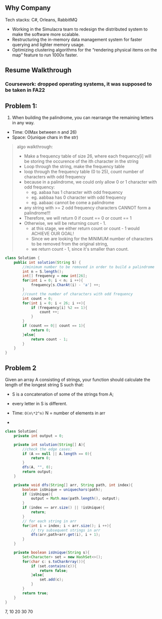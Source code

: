 ## Why Company

Tech stacks: C#, Orleans, RabbitMQ

- Working in the Simulacra team to redesign the distributed system to make the software more scalable.
- Restructuring the in-memory data management system for faster querying and lighter memory usage.
- Optimizing clustering algorithms for the “rendering physical items on the map” feature to run 1000x faster.

## Resume Walkthrough

### Coursework: dropped operating systems, it was supposed to be taken in FA22

## Problem 1:

1.  When building the palindrome, you can rearrange the remaining letters in
    any way.

- Time: O(Max between n and 26)
- Space: O(unique chars in the str)

> algo walkthrough:
>
> - Make a frequency table of size 26, where each frequency[i] will be storing the occurence of the ith character in the string
> - Loop through the string, make the frequency table
> - loop through the frequency table (0 to 25), count number of characters with odd frequency
> - because in a palindrome, we could only allow 0 or 1 character with odd frequency:
>   - eg. aabaa has 1 character with odd frequency
>   - eg. aabbaa has 0 character with odd frequency
>   - eg. aabaac cannot be come a palindrome
> - any string with >= 2 odd frequency characters CANNOT form a palindrome!!!
> - Therefore, we will return 0 if count == 0 or count == 1
> - Otherwise, we will be returning count - 1.
>   - at this stage, we either return count or count - 1 would ACHIEVE OUR GOAL!
>   - Since we are looking for the MINIMUM number of characters to be removed from the original string,
>   - we return count - 1, since it's smaller than count.

```java
class Solution {
    public int solution(String S) {
        //minimum number to be removed in order to build a palindrome
        int n = S.length();
        int[] frequency = new int[26];
        for(int i = 0; i < n; i ++){
            frequency[s.CharAt(i) - 'a'] ++;
        }
        //count the number of characters with odd frequency
        int count = 0;
        for(int i = 0; i < 26; i ++){
            if (frequency[i] %2 == 1){
                count ++;
            }
        }
        if (count == 0|| count == 1){
            return 0;
        }else{
            return count - 1;
        }
    }
}
```

## Problem 2

Given an array A consisting of strings, your function should calculate the length of the longest string S such that:

- S is a concatenation of some of the strings from A;
- every letter in S is different.

- Time: `O(n\*2^n)` N = number of elements in arr
-

```java
class Solution{
    private int output = 0;

    private int solution(String[] A){
        //check the edge cases:
        if (A == null || A.length == 0){
            return 0;
        }
        dfs(A, "", 0);
        return output;
    }

    private void dfs(String[] arr, String path, int index){
        boolean isUnique = uniquechars(path);
        if (isUnique){
            output = Math.max(path.length(), output);
        }
        if (index == arr.size() || !isUnique){
            return;
        }
        // for each string in arr
        for(int i = index; i < arr.size(); i ++){
            // try subsequent strings in arr
            dfs(arr,path+arr.get(i), i + 1);
        }
    }

    private boolean isUnique(String s){
        Set<Character> set = new HashSet<>();
        for(char c: s.toCharArray()){
            if (set.contains(c)){
                return false;
            }else{
                set.add(c);
            }
        }
        return true;
    }
}

```

7, 10 20 30 70
